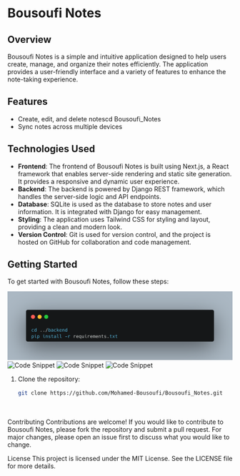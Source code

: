 # Bousoufi Notes

## Overview
Bousoufi Notes is a simple and intuitive application designed to help users create, manage, and organize their notes efficiently. The application provides a user-friendly interface and a variety of features to enhance the note-taking experience.

## Features
- Create, edit, and delete notescd Bousoufi_Notes
- Sync notes across multiple devices

## Technologies Used
- **Frontend**: The frontend of Bousoufi Notes is built using Next.js, a React framework that enables server-side rendering and static site generation. It provides a responsive and dynamic user experience.
- **Backend**: The backend is powered by Django REST framework, which handles the server-side logic and API endpoints.
- **Database**: SQLite is used as the database to store notes and user information. It is integrated with Django for easy management.
- **Styling**: The application uses Tailwind CSS for styling and layout, providing a clean and modern look.
- **Version Control**: Git is used for version control, and the project is hosted on GitHub for collaboration and code management.

## Getting Started
To get started with Bousoufi Notes, follow these steps:

![Code Snippet](/code_snippet/carbon.png)
![Code Snippet](/code_snippet/carbon(1).png)
![Code Snippet](/code_snippet/carbon(2).png)
![Code Snippet](/code_snippet/carbon(3).png)


1. Clone the repository:
    ```bash
    git clone https://github.com/Mohamed-Bousoufi/Bousoufi_Notes.git




Contributing
Contributions are welcome! If you would like to contribute to Bousoufi Notes, please fork the repository and submit a pull request. For major changes, please open an issue first to discuss what you would like to change.

License
This project is licensed under the MIT License. See the LICENSE file for more details.

```

